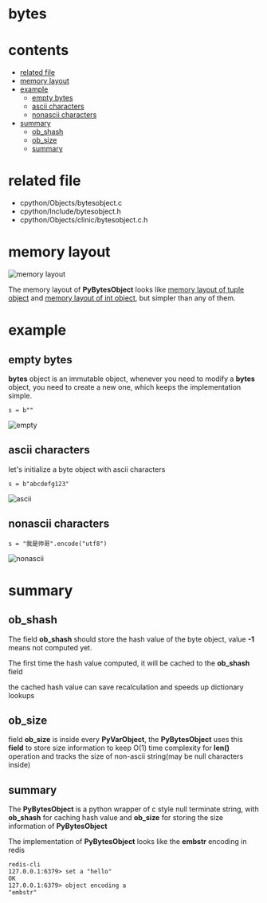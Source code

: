 # bytes

# contents

* [related file](#related-file)
* [memory layout](#memory-layout)
* [example](#example)
    * [empty bytes](#empty-bytes)
    * [ascii characters](#ascii-characters)
    * [nonascii characters](#nonascii-characters)
* [summary](#summary)
    * [ob_shash](#ob_shash)
    * [ob_size](#ob_size)
    * [summary](#summary)

# related file
* cpython/Objects/bytesobject.c
* cpython/Include/bytesobject.h
* cpython/Objects/clinic/bytesobject.c.h

# memory layout

![memory layout](https://img-blog.csdnimg.cn/20190318160629447.png?x-oss-process=image/watermark,type_ZmFuZ3poZW5naGVpdGk,shadow_10,text_aHR0cHM6Ly9ibG9nLmNzZG4ubmV0L3FxXzMxNzIwMzI5,size_16,color_FFFFFF,t_70)

The memory layout of **PyBytesObject** looks like [memory layout of tuple object](https://github.com/zpoint/CPython-Internals/blob/master/BasicObject/tuple/tuple.md#memory-layout) and [memory layout of int object](https://github.com/zpoint/CPython-Internals/blob/master/BasicObject/long/long.md#memory-layout), but simpler than any of them.

# example

## empty bytes

**bytes** object is an immutable object, whenever you need to modify a **bytes** object, you need to create a new one, which keeps the implementation simple.

    s = b""

![empty](https://github.com/zpoint/CPython-Internals/blob/master/BasicObject/bytes/empty.png)

## ascii characters

let's initialize a byte object with ascii characters

    s = b"abcdefg123"

![ascii](https://github.com/zpoint/CPython-Internals/blob/master/BasicObject/bytes/ascii.png)

## nonascii characters

    s = "我是帅哥".encode("utf8")

![nonascii](https://github.com/zpoint/CPython-Internals/blob/master/BasicObject/bytes/nonascii.png)

# summary


## ob_shash


The field **ob_shash** should store the hash value of the byte object, value **-1** means not computed yet.

The first time the hash value computed, it will be cached to the **ob_shash** field

the cached hash value can save recalculation and speeds up dictionary lookups

## ob_size

field **ob_size** is inside every **PyVarObject**, the **PyBytesObject** uses this **field** to store size information to keep O(1) time complexity for **len()** operation and tracks the size of non-ascii string(may be null characters inside)

## summary

The **PyBytesObject** is a python wrapper of c style null terminate string, with **ob_shash** for caching hash value and **ob_size** for storing the size information of **PyBytesObject**

The implementation of **PyBytesObject** looks like the **embstr** encoding in redis

    redis-cli
    127.0.0.1:6379> set a "hello"
    OK
    127.0.0.1:6379> object encoding a
    "embstr"
